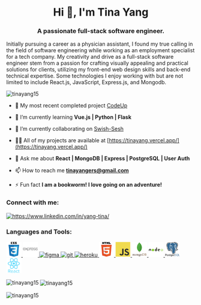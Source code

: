 <h1 align="center">Hi 👋, I'm Tina Yang</h1>
<h3 align="center">A passionate full-stack software engineer.</h3>

Initially pursuing a career as a physician assistant, I found my true calling in the field of software engineering while working as an employment specialist for a tech company. My creativity and drive as a full-stack software engineer stem from a passion for crafting visually appealing and practical solutions for clients, utilizing my front-end web design skills and back-end technical expertise. Some technologies I enjoy working with but are not limited to include React.js, JavaScript, Express.js, and Mongodb. 

<p align="left"> <img src="https://komarev.com/ghpvc/?username=tinayang15&label=Profile%20views&color=0e75b6&style=flat" alt="tinayang15" /> </p>

- 🔭 My most recent completed project [CodeUp](https://github.com/fuentesdominic/CodeUp)

- 🌱 I’m currently learning **Vue.js | Python | Flask**

- 👯 I’m currently collaborating on [Swish-Sesh](https://github.com/mannyaalonso/swish-sesh)

- 👨‍💻 All of my projects are available at [https://tinayang.vercel.app/](https://tinayang.vercel.app/)

- 💬 Ask me about **React | MongoDB | Express | PostgreSQL | User Auth**

- 📫 How to reach me **tinayangers@gmail.com**

- ⚡ Fun fact **I am a bookworm! I love going on an adventure!**

<h3 align="left">Connect with me:</h3>
<p align="left">
<a href="https://linkedin.com/in/https://www.linkedin.com/in/yang-tina/" target="blank"><img align="center" src="https://raw.githubusercontent.com/rahuldkjain/github-profile-readme-generator/master/src/images/icons/Social/linked-in-alt.svg" alt="https://www.linkedin.com/in/yang-tina/" height="30" width="40" /></a>
</p>

<h3 align="left">Languages and Tools:</h3>
<p align="left"> <a href="https://www.w3schools.com/css/" target="_blank" rel="noreferrer"> <img src="https://raw.githubusercontent.com/devicons/devicon/master/icons/css3/css3-original-wordmark.svg" alt="css3" width="40" height="40"/> </a> <a href="https://expressjs.com" target="_blank" rel="noreferrer"> <img src="https://raw.githubusercontent.com/devicons/devicon/master/icons/express/express-original-wordmark.svg" alt="express" width="40" height="40"/> </a> <a href="https://www.figma.com/" target="_blank" rel="noreferrer"> <img src="https://www.vectorlogo.zone/logos/figma/figma-icon.svg" alt="figma" width="40" height="40"/> </a> <a href="https://git-scm.com/" target="_blank" rel="noreferrer"> <img src="https://www.vectorlogo.zone/logos/git-scm/git-scm-icon.svg" alt="git" width="40" height="40"/> </a> <a href="https://heroku.com" target="_blank" rel="noreferrer"> <img src="https://www.vectorlogo.zone/logos/heroku/heroku-icon.svg" alt="heroku" width="40" height="40"/> </a> <a href="https://www.w3.org/html/" target="_blank" rel="noreferrer"> <img src="https://raw.githubusercontent.com/devicons/devicon/master/icons/html5/html5-original-wordmark.svg" alt="html5" width="40" height="40"/> </a> <a href="https://developer.mozilla.org/en-US/docs/Web/JavaScript" target="_blank" rel="noreferrer"> <img src="https://raw.githubusercontent.com/devicons/devicon/master/icons/javascript/javascript-original.svg" alt="javascript" width="40" height="40"/> </a> <a href="https://www.mongodb.com/" target="_blank" rel="noreferrer"> <img src="https://raw.githubusercontent.com/devicons/devicon/master/icons/mongodb/mongodb-original-wordmark.svg" alt="mongodb" width="40" height="40"/> </a> <a href="https://nodejs.org" target="_blank" rel="noreferrer"> <img src="https://raw.githubusercontent.com/devicons/devicon/master/icons/nodejs/nodejs-original-wordmark.svg" alt="nodejs" width="40" height="40"/> </a> <a href="https://www.postgresql.org" target="_blank" rel="noreferrer"> <img src="https://raw.githubusercontent.com/devicons/devicon/master/icons/postgresql/postgresql-original-wordmark.svg" alt="postgresql" width="40" height="40"/> </a> <a href="https://reactjs.org/" target="_blank" rel="noreferrer"> <img src="https://raw.githubusercontent.com/devicons/devicon/master/icons/react/react-original-wordmark.svg" alt="react" width="40" height="40"/> </a> </p>

<p><img align="left" src="https://github-readme-stats.vercel.app/api/top-langs?username=tinayang15&show_icons=true&locale=en&layout=compact" alt="tinayang15" /></p>

<p>&nbsp;<img align="center" src="https://github-readme-stats.vercel.app/api?username=tinayang15&show_icons=true&locale=en" alt="tinayang15" /></p>

<p><img align="center" src="https://github-readme-streak-stats.herokuapp.com/?user=tinayang15&" alt="tinayang15" /></p>
